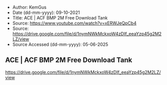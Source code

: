 - Author: KemGus
- Date (dd-mm-yyyy): 09-10-2021
- Title: ACE | ACF BMP 2M Free Download Tank
- Source: https://www.youtube.com/watch?v=xERWJeQpCb4
- Source: https://drive.google.com/file/d/1nymNWkMckxoW4zDIf_eeaYzp45g2M2LZ/view
- Source Accessed (dd-mm-yyyy): 05-06-2025

## ACE | ACF BMP 2M Free Download Tank

https://drive.google.com/file/d/1nymNWkMckxoW4zDIf_eeaYzp45g2M2LZ/view
